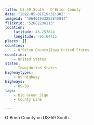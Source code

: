 ```yaml
---
title: US-59 South - O'Brien County
date: "2022-05-01T15:31:30Z"
imageid: "406402933282845914"
flickrid: "52082206113"
location:
    latitude: 43.257824
    longitude: -95.64425
places: []
counties:
    - O'Brien County|Iowa|United States
countries:
    - United States
states:
    - Iowa|United States
highwaytypes:
    - US Highway
highways:
    - US-59
tags:
    - Big Green Sign
    - County Line

---
```

O'Brien County on US-59 South.